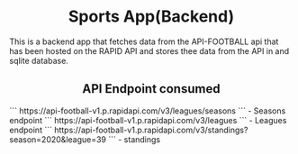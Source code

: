<html>
  <body>
     <h1 align="center">Sports App(Backend)</h1>
    <p>This is a backend app that fetches data from the API-FOOTBALL api that has been hosted on the RAPID API and stores thee data from the 
    API in and sqlite database.
    </p>
      <h2 align="center">API Endpoint consumed</h2>
    <p>
```
https://api-football-v1.p.rapidapi.com/v3/leagues/seasons
``` - Seasons endpoint
```
https://api-football-v1.p.rapidapi.com/v3/leagues
``` - Leagues endpoint
```
https://api-football-v1.p.rapidapi.com/v3/standings?season=2020&league=39
``` - standings
    </p>
  </body>
</html>
